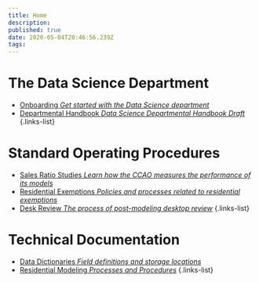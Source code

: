 ```yaml
---
title: Home
description: 
published: true
date: 2020-05-04T20:46:56.239Z
tags: 
---
```


# The Data Science Department

- [Onboarding *Get started with the Data Science department*](/handbook/onboarding)
- [Departmental Handbook *Data Science Departmental Handbook Draft*](/handbook)
{.links-list}

# Standard Operating Procedures

- [Sales Ratio Studies *Learn how the CCAO measures the performance of its models*](/sops/sales_ratio_studies)
- [Residential Exemptions *Policies and processes related to residential exemptions*](/sops/residential_exemptions)
- [Desk Review *The process of post-modeling desktop review*](/sops/desk_review)
{.links-list}

# Technical Documentation

- [Data Dictionaries *Field definitions and storage locations*](/data/sql-database-guide)
- [Residential Modeling *Processes and Procedures*](/residential/residential-pipeline-documentation)
{.links-list}

